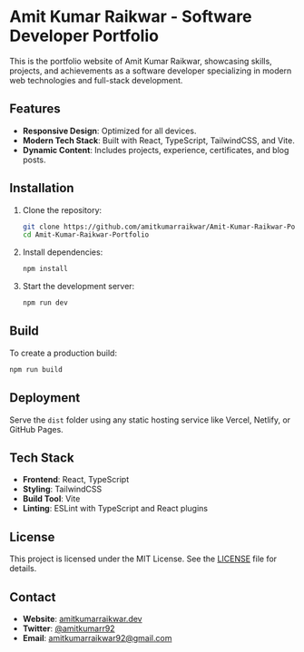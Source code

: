 # Amit Kumar Raikwar - Software Developer Portfolio

This is the portfolio website of Amit Kumar Raikwar, showcasing skills, projects, and achievements as a software developer specializing in modern web technologies and full-stack development.

## Features

- **Responsive Design**: Optimized for all devices.
- **Modern Tech Stack**: Built with React, TypeScript, TailwindCSS, and Vite.
- **Dynamic Content**: Includes projects, experience, certificates, and blog posts.

## Installation

1. Clone the repository:

   ```bash
   git clone https://github.com/amitkumarraikwar/Amit-Kumar-Raikwar-Portfolio.git
   cd Amit-Kumar-Raikwar-Portfolio
   ```

2. Install dependencies:

   ```bash
   npm install
   ```

3. Start the development server:
   ```bash
   npm run dev
   ```

## Build

To create a production build:

```bash
npm run build
```

## Deployment

Serve the `dist` folder using any static hosting service like Vercel, Netlify, or GitHub Pages.

## Tech Stack

- **Frontend**: React, TypeScript
- **Styling**: TailwindCSS
- **Build Tool**: Vite
- **Linting**: ESLint with TypeScript and React plugins

## License

This project is licensed under the MIT License. See the [LICENSE](LICENSE) file for details.

## Contact

- **Website**: [amitkumarraikwar.dev](https://amitkumarraikwar.dev)
- **Twitter**: [@amitkumarr92](https://twitter.com/amitkumarr92)
- **Email**: amitkumarraikwar92@gmail.com
